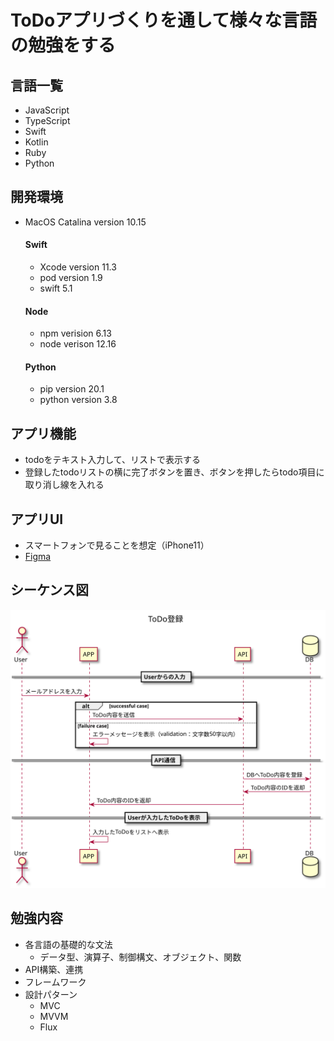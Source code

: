 ToDoアプリづくりを通して様々な言語の勉強をする
====
## 言語一覧
- JavaScript
- TypeScript
- Swift
- Kotlin
- Ruby
- Python

## 開発環境
- MacOS Catalina version 10.15
  
  #### Swift  
  - Xcode version 11.3
  - pod version 1.9  
  - swift 5.1  

  #### Node
  - npm verision 6.13
  - node verison 12.16  

  #### Python
  - pip version 20.1
  - python version 3.8

## アプリ機能
- todoをテキスト入力して、リストで表示する
- 登録したtodoリストの横に完了ボタンを置き、ボタンを押したらtodo項目に取り消し線を入れる
  
## アプリUI  
- スマートフォンで見ることを想定（iPhone11）
- [Figma](https://www.figma.com/file/Xr2kKzgqgDiwdy3T64H4ZY/Untitled?node-id=1%3A3)  

## シーケンス図  
  
![](./sequence_diagram.svg)
  
## 勉強内容  
- 各言語の基礎的な文法
  - データ型、演算子、制御構文、オブジェクト、関数
- API構築、連携
- フレームワーク
- 設計パターン
  - MVC
  - MVVM
  - Flux
